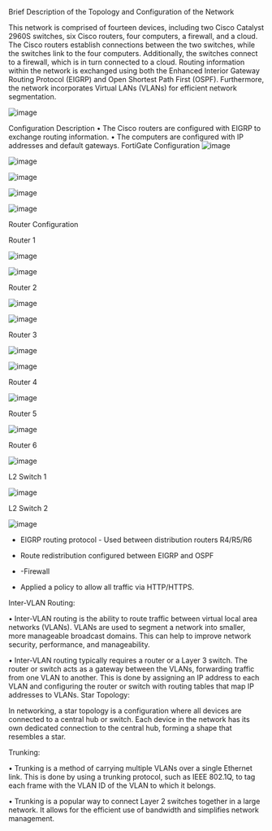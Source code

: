 Brief Description of the Topology and Configuration of the Network 

This network is comprised of fourteen devices, including two Cisco Catalyst 
2960S switches, six Cisco routers, four computers, a firewall, and a cloud. The 
Cisco routers establish connections between the two switches, while the switches 
link to the four computers. Additionally, the switches connect to a firewall, which 
is in turn connected to a cloud. Routing information within the network is 
exchanged using both the Enhanced Interior Gateway Routing Protocol (EIGRP) 
and Open Shortest Path First (OSPF). Furthermore, the network incorporates 
Virtual LANs (VLANs) for efficient network segmentation. 

![image](https://github.com/user-attachments/assets/9081f8c2-6bc4-42af-8467-d21c03eaf50c)


Configuration Description 
• The Cisco routers are configured with EIGRP to exchange routing 
information. 
• The computers are configured with IP addresses and default gateways.
FortiGate Configuration
![image](https://github.com/user-attachments/assets/5df8a6f8-9ae5-4fdb-8ff9-5000a347d4e2)

![image](https://github.com/user-attachments/assets/857a5f98-087b-4705-b155-15e277847a76)

![image](https://github.com/user-attachments/assets/774b14fa-7c0d-426f-8027-30fb75ce5381)

![image](https://github.com/user-attachments/assets/ffcc0cee-3497-4f60-ab1d-80d1dffea452)

![image](https://github.com/user-attachments/assets/98c9485a-285e-4769-b320-478e4108faea)

Router Configuration

Router 1

![image](https://github.com/user-attachments/assets/f5078153-c6b7-4691-af91-857972b3b7b1)

![image](https://github.com/user-attachments/assets/2b7ef382-9843-483b-a411-3550690a3de3)

Router 2

![image](https://github.com/user-attachments/assets/d88b89b5-424c-484a-abad-a06156539a43)

![image](https://github.com/user-attachments/assets/7097897e-1908-42fe-aaf0-3a3eec705287)

Router 3

![image](https://github.com/user-attachments/assets/8a92076e-d3a1-4b8c-a049-411425a9344a)

![image](https://github.com/user-attachments/assets/6083cfff-5060-416c-954f-f8b9ec76637f)

Router 4

![image](https://github.com/user-attachments/assets/29285ac6-781f-4f60-a418-59bc18171e1d)

Router 5 

![image](https://github.com/user-attachments/assets/1716ef8b-78e7-46ad-92e4-c1fff4570c83)

Router 6

![image](https://github.com/user-attachments/assets/5df2777d-a7b0-409f-90b2-bfa75bb454fa)

L2 Switch 1 

![image](https://github.com/user-attachments/assets/be4d1736-ad40-4b7b-bb86-61fb6502421b)

L2 Switch 2

![image](https://github.com/user-attachments/assets/76c8a1a5-4742-481a-a3ed-fa6a0040e101)

- EIGRP routing protocol - Used between distribution routers R4/R5/R6
  
-  Route redistribution configured between EIGRP and OSPF

-  -Firewall 
- Applied a policy to allow all traffic via HTTP/HTTPS.
   
Inter-VLAN Routing: 

• Inter-VLAN routing is the ability to route traffic between virtual local area 
networks (VLANs). VLANs are used to segment a network into smaller, 
more manageable broadcast domains. This can help to improve network 
security, performance, and manageability. 

• Inter-VLAN routing typically requires a router or a Layer 3 switch. The 
router or switch acts as a gateway between the VLANs, forwarding traffic 
from one VLAN to another. This is done by assigning an IP address to 
each VLAN and configuring the router or switch with routing tables that 
map IP addresses to VLANs. 
Star Topology: 

In networking, a star topology is a configuration where all devices are connected 
to a central hub or switch. Each device in the network has its own dedicated 
connection to the central hub, forming a shape that resembles a star. 


Trunking: 

• Trunking is a method of carrying multiple VLANs over a single Ethernet 
link. This is done by using a trunking protocol, such as IEEE 802.1Q, to 
tag each frame with the VLAN ID of the VLAN to which it belongs. 


• Trunking is a popular way to connect Layer 2 switches together in a large 
network. It allows for the efficient use of bandwidth and simplifies network 
management.






